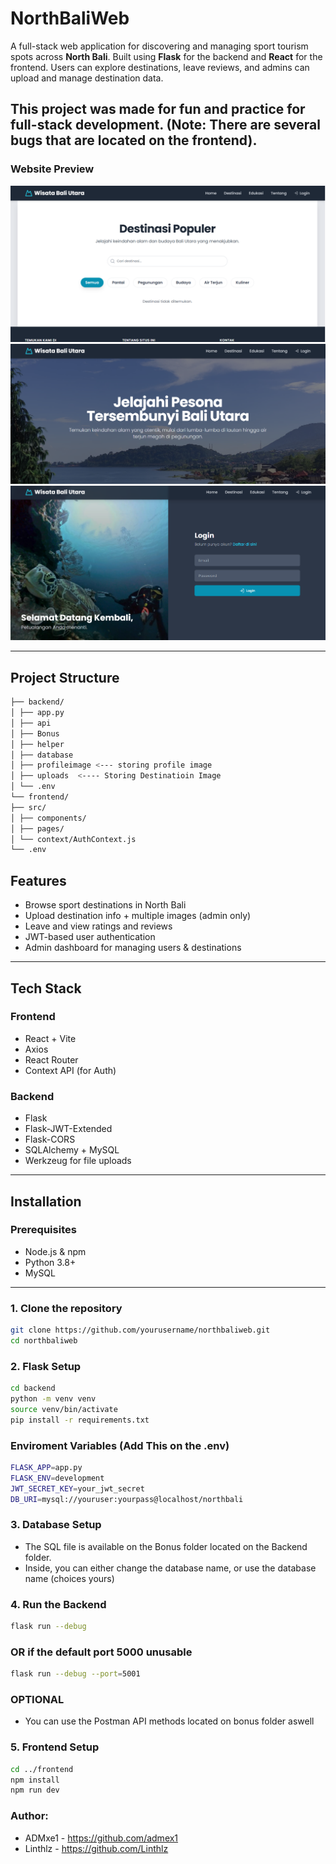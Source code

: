 # NorthBaliWeb

A full-stack web application for discovering and managing sport tourism spots across **North Bali**. Built using **Flask** for the backend and **React** for the frontend. Users can explore destinations, leave reviews, and admins can upload and manage destination data.

This project was made for fun and practice for full-stack development.
(Note: There are several bugs that are located on the frontend).
---

### Website Preview

![Alt Text](assets/dest.png)
![Alt Text](assets/frontpage.png)
![Alt Text](assets/login.png)

---
## Project Structure
```bash
├── backend/ 
│ ├── app.py
│ ├── api
│ ├── Bonus
│ ├── helper
│ ├── database 
│ ├── profileimage <--- storing profile image
│ ├── uploads  <---- Storing Destinatioin Image
│ └── .env 
└── frontend/ 
├── src/
│ ├── components/
│ ├── pages/
│ └── context/AuthContext.js
└── .env 
```

##  Features

-  Browse sport destinations in North Bali
-  Upload destination info + multiple images (admin only)
-  Leave and view ratings and reviews
-  JWT-based user authentication
-  Admin dashboard for managing users & destinations

---

## Tech Stack

### Frontend
- React + Vite
- Axios
- React Router
- Context API (for Auth)

### Backend
- Flask
- Flask-JWT-Extended
- Flask-CORS
- SQLAlchemy + MySQL
- Werkzeug for file uploads

---

## Installation

### Prerequisites

- Node.js & npm
- Python 3.8+
- MySQL

---

### 1. Clone the repository

```bash
git clone https://github.com/yourusername/northbaliweb.git
cd northbaliweb
```
### 2. Flask Setup
```bash
cd backend
python -m venv venv
source venv/bin/activate      
pip install -r requirements.txt
```

### Enviroment Variables (Add This on the .env)
```bash
FLASK_APP=app.py
FLASK_ENV=development
JWT_SECRET_KEY=your_jwt_secret
DB_URI=mysql://youruser:yourpass@localhost/northbali
```

### 3. Database Setup
- The SQL file is available on the Bonus folder located on the Backend folder.
- Inside, you can either change the database name, or use the database name (choices yours)

### 4. Run the Backend 
```bash
flask run --debug
```
### OR if the default port 5000 unusable

```bash
flask run --debug --port=5001
```

### OPTIONAL
- You can use the Postman API methods located on bonus folder aswell


### 5. Frontend Setup
```bash
cd ../frontend
npm install
npm run dev
```

### Author: 
- ADMxe1 - https://github.com/admex1
- Linthlz - https://github.com/Linthlz
